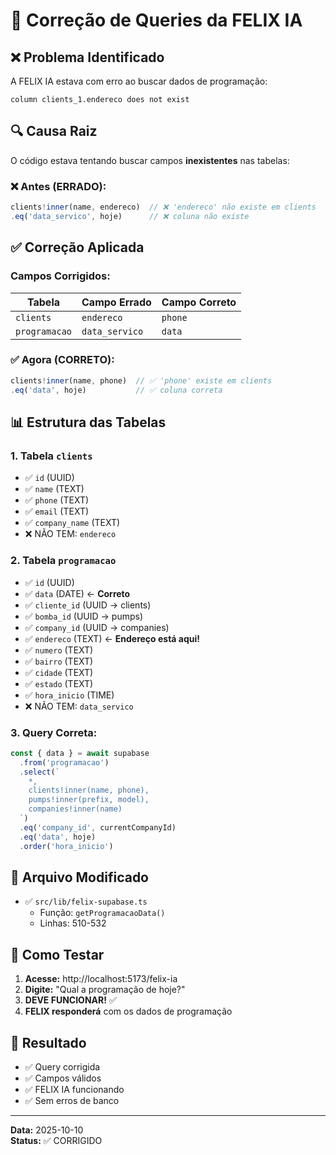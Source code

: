 # 🔧 Correção de Queries da FELIX IA

## ❌ Problema Identificado

A FELIX IA estava com erro ao buscar dados de programação:
```
column clients_1.endereco does not exist
```

## 🔍 Causa Raiz

O código estava tentando buscar campos **inexistentes** nas tabelas:

### ❌ Antes (ERRADO):
```typescript
clients!inner(name, endereco)  // ❌ 'endereco' não existe em clients
.eq('data_servico', hoje)      // ❌ coluna não existe
```

## ✅ Correção Aplicada

### Campos Corrigidos:

| Tabela | Campo Errado | Campo Correto |
|--------|-------------|---------------|
| `clients` | `endereco` | `phone` |
| `programacao` | `data_servico` | `data` |

### ✅ Agora (CORRETO):
```typescript
clients!inner(name, phone)  // ✅ 'phone' existe em clients
.eq('data', hoje)           // ✅ coluna correta
```

## 📊 Estrutura das Tabelas

### 1. **Tabela `clients`**
- ✅ `id` (UUID)
- ✅ `name` (TEXT)
- ✅ `phone` (TEXT)
- ✅ `email` (TEXT)
- ✅ `company_name` (TEXT)
- ❌ NÃO TEM: `endereco`

### 2. **Tabela `programacao`**
- ✅ `id` (UUID)
- ✅ `data` (DATE) ← **Correto**
- ✅ `cliente_id` (UUID → clients)
- ✅ `bomba_id` (UUID → pumps)
- ✅ `company_id` (UUID → companies)
- ✅ `endereco` (TEXT) ← **Endereço está aqui!**
- ✅ `numero` (TEXT)
- ✅ `bairro` (TEXT)
- ✅ `cidade` (TEXT)
- ✅ `estado` (TEXT)
- ✅ `hora_inicio` (TIME)
- ❌ NÃO TEM: `data_servico`

### 3. **Query Correta:**
```typescript
const { data } = await supabase
  .from('programacao')
  .select(`
    *,
    clients!inner(name, phone),
    pumps!inner(prefix, model),
    companies!inner(name)
  `)
  .eq('company_id', currentCompanyId)
  .eq('data', hoje)
  .order('hora_inicio')
```

## 📁 Arquivo Modificado

- ✅ `src/lib/felix-supabase.ts`
  - Função: `getProgramacaoData()`
  - Linhas: 510-532

## 🧪 Como Testar

1. **Acesse:** http://localhost:5173/felix-ia
2. **Digite:** "Qual a programação de hoje?"
3. **DEVE FUNCIONAR!** ✅
4. **FELIX responderá** com os dados de programação

## 🎯 Resultado

- ✅ Query corrigida
- ✅ Campos válidos
- ✅ FELIX IA funcionando
- ✅ Sem erros de banco

---

**Data:** 2025-10-10  
**Status:** ✅ CORRIGIDO


